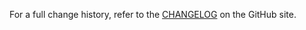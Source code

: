 For a full change history, refer to the [CHANGELOG](https://github.com/andrehrferreira/cmmv-language-tools/blob/master/CHANGELOG.md) on the GitHub site.
